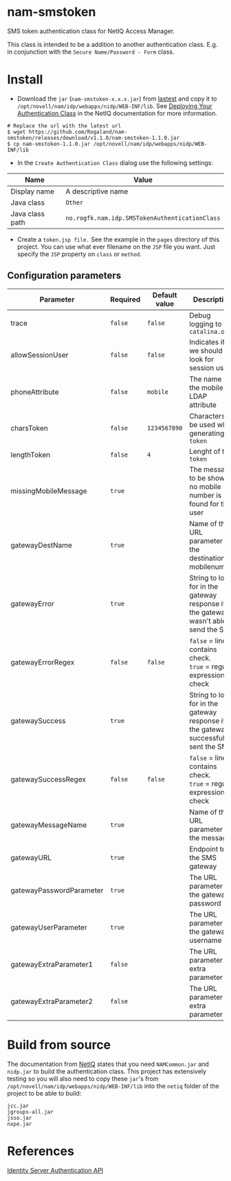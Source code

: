 # nam-smstoken
SMS token authentication class for NetIQ Access Manager. 

This class is intended to be a addition to another authentication class. E.g. in conjunction with the 
`Secure Name/Password - Form` class.


# Install

* Download the `jar` (`nam-smstoken-x.x.x.jar`) from [lastest](https://github.com/Rogaland/nam-smstoken/releases/latest) and copy it to 
`/opt/novell/nam/idp/webapps/nidp/WEB-INF/lib`. See [Deploying Your Authentication Class](https://www.netiq.com/documentation/access-manager-43/nacm_enu/data/bb8bwzi.html)
in the NetIQ documentation for more information.

```shell
# Replace the url with the latest url
$ wget https://github.com/Rogaland/nam-smstoken/releases/download/v1.1.0/nam-smstoken-1.1.0.jar
$ cp nam-smstoken-1.1.0.jar /opt/novell/nam/idp/webapps/nidp/WEB-INF/lib
```

* In the `Create Authentication Class` dialog use the following settings:

| Name            | Value                                          |
|-----------------|------------------------------------------------|
| Display name    | A descriptive name                             |
| Java class      | `Other`                                        |
| Java class path | `no.rogfk.nam.idp.SMSTokenAuthenticationClass` |

* Create a `token.jsp file.` See the example in the `pages` directory of this project. You can use what ever filename on the 
`JSP` file you want. Just specify the `JSP` property on `class` or `method`.


## Configuration parameters

| Parameter                | Required | Default value                         | Description                                                                            | Example                                                                                                              |
|--------------------------|----------|---------------------------------------|----------------------------------------------------------------------------------------|----------------------------------------------------------------------------------------------------------------------|
| trace                    | `false`  | `false`                               | Debug logging to `catalina.out`                                                        |                                                                                                                      |
| allowSessionUser         | `false`  | `false`                               | Indicates if we should look for session user                                           | `true` / `false`                                                                                                     |
| phoneAttribute           | `false`  | `mobile`                              | The name of the mobile LDAP attribute                                                  | `mobileNumber`                                                                                                       |
| charsToken               | `false`  | `1234567890`                          | Characters to be used when generating `token`                                          | `1234567890`                                                                                                         |
| lengthToken              | `false`  | `4`                                   | Lenght of the `token`                                                                  | `4`                                                                                                                  |
| missingMobileMessage     | `true`   |                                       | The message to be shown if no mobile number is found for the user                      | `Unable to find a mobile number for your user. Goto <a href="https://me.site.com/mobile">Update you mobilenumber</a>`|
| gatewayDestName          | `true`   |                                       | Name of the URL parameter for the destination mobilenumber                             | `sMobile`                                                                                                            |
| gatewayError             | `true`   |                                       | String to look for in the gateway response if the gateway wasn't able to send the SMS  | `false`                                                                                                              |
| gatewayErrorRegex        | `false`  | `false`                               | `false` = line contains check.<br/>`true` = regular expression check                       | `true` / `false`                                                                                                     |
| gatewaySuccess           | `true`   |                                       | String to look for in the gateway response if the gateway successfully sent the SMS    | `true`                                                                                                               |
| gatewaySuccessRegex      | `false`  | `false`                               | `false` = line contains check.<br/>`true` = regular expression check                       | `true` / `false`                                                                                                     |
| gatewayMessageName       | `true`   |                                       | Name of the URL parameter for the message                                              | `sMessage`                                                                                                           |
| gatewayURL               | `true`   |                                       | Endpoint to the SMS gateway                                                            | `https://gateway.sms.org/SendSMS`                                                                                    |
| gatewayPasswordParameter | `true`   |                                       | The URL parameter for the gateway password                                             | `sPassword=topsecret`                                                                                                |
| gatewayUserParameter     | `true`   |                                       | The URL parameter for the gateway username                                             | `sUser=smsuser`                                                                                                      |
| gatewayExtraParameter1   | `false`  |                                       | The URL parameter for extra parameter                                                  | `extraParam=value`                                                                                                   |
| gatewayExtraParameter2   | `false`  |                                       | The URL parameter for extra parameter                                                  | `extraParam=value`                                                                                                   |

# Build from source

The documentation from [NetIQ](https://www.netiq.com/documentation/access-manager-43/nacm_enu/data/b8q8uws.html) 
states that you need `NAMCommon.jar` and `nidp.jar` to build the authentication class. This project has extensively
testing so you will also need to copy these `jar`'s from `/opt/novell/nam/idp/webapps/nidp/WEB-INF/lib` into the `netiq`
folder of the project to be able to build:
```
jcc.jar
jgroups-all.jar
jsso.jar
nxpe.jar
```

# References
[Identity Server Authentication API](https://www.netiq.com/documentation/access-manager-43/nacm_enu/data/b8q6tv9.html)
